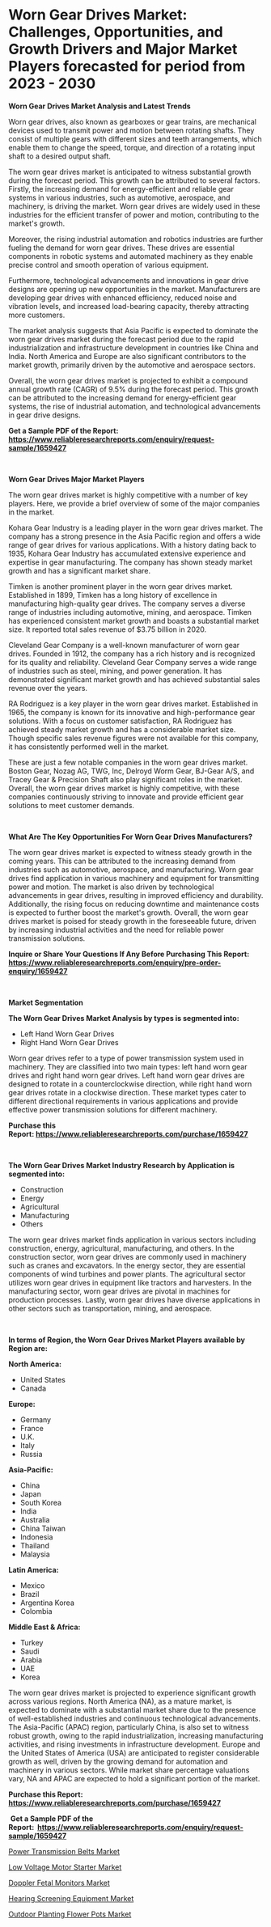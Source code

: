 <p><h1>Worn Gear Drives Market: Challenges, Opportunities, and Growth Drivers and Major Market Players forecasted for period from 2023 - 2030</h1></p><p><strong>Worn Gear Drives Market Analysis and Latest Trends</strong></p>
<p><p>Worn gear drives, also known as gearboxes or gear trains, are mechanical devices used to transmit power and motion between rotating shafts. They consist of multiple gears with different sizes and teeth arrangements, which enable them to change the speed, torque, and direction of a rotating input shaft to a desired output shaft.</p><p>The worn gear drives market is anticipated to witness substantial growth during the forecast period. This growth can be attributed to several factors. Firstly, the increasing demand for energy-efficient and reliable gear systems in various industries, such as automotive, aerospace, and machinery, is driving the market. Worn gear drives are widely used in these industries for the efficient transfer of power and motion, contributing to the market's growth.</p><p>Moreover, the rising industrial automation and robotics industries are further fueling the demand for worn gear drives. These drives are essential components in robotic systems and automated machinery as they enable precise control and smooth operation of various equipment.</p><p>Furthermore, technological advancements and innovations in gear drive designs are opening up new opportunities in the market. Manufacturers are developing gear drives with enhanced efficiency, reduced noise and vibration levels, and increased load-bearing capacity, thereby attracting more customers.</p><p>The market analysis suggests that Asia Pacific is expected to dominate the worn gear drives market during the forecast period due to the rapid industrialization and infrastructure development in countries like China and India. North America and Europe are also significant contributors to the market growth, primarily driven by the automotive and aerospace sectors.</p><p>Overall, the worn gear drives market is projected to exhibit a compound annual growth rate (CAGR) of 9.5% during the forecast period. This growth can be attributed to the increasing demand for energy-efficient gear systems, the rise of industrial automation, and technological advancements in gear drive designs.</p></p>
<p><strong>Get a Sample PDF of the Report:&nbsp; <a href="https://www.reliableresearchreports.com/enquiry/request-sample/1659427">https://www.reliableresearchreports.com/enquiry/request-sample/1659427</a></strong></p>
<p>&nbsp;</p>
<p><strong>Worn Gear Drives Major Market Players</strong></p>
<p><p>The worn gear drives market is highly competitive with a number of key players. Here, we provide a brief overview of some of the major companies in the market.</p><p>Kohara Gear Industry is a leading player in the worn gear drives market. The company has a strong presence in the Asia Pacific region and offers a wide range of gear drives for various applications. With a history dating back to 1935, Kohara Gear Industry has accumulated extensive experience and expertise in gear manufacturing. The company has shown steady market growth and has a significant market share.</p><p>Timken is another prominent player in the worn gear drives market. Established in 1899, Timken has a long history of excellence in manufacturing high-quality gear drives. The company serves a diverse range of industries including automotive, mining, and aerospace. Timken has experienced consistent market growth and boasts a substantial market size. It reported total sales revenue of $3.75 billion in 2020.</p><p>Cleveland Gear Company is a well-known manufacturer of worn gear drives. Founded in 1912, the company has a rich history and is recognized for its quality and reliability. Cleveland Gear Company serves a wide range of industries such as steel, mining, and power generation. It has demonstrated significant market growth and has achieved substantial sales revenue over the years.</p><p>RA Rodriguez is a key player in the worn gear drives market. Established in 1965, the company is known for its innovative and high-performance gear solutions. With a focus on customer satisfaction, RA Rodriguez has achieved steady market growth and has a considerable market size. Though specific sales revenue figures were not available for this company, it has consistently performed well in the market.</p><p>These are just a few notable companies in the worn gear drives market. Boston Gear, Nozag AG, TWG, Inc, Delroyd Worm Gear, BJ-Gear A/S, and Tracey Gear & Precision Shaft also play significant roles in the market. Overall, the worn gear drives market is highly competitive, with these companies continuously striving to innovate and provide efficient gear solutions to meet customer demands.</p></p>
<p>&nbsp;</p>
<p><strong>What Are The Key Opportunities For Worn Gear Drives Manufacturers?</strong></p>
<p><p>The worn gear drives market is expected to witness steady growth in the coming years. This can be attributed to the increasing demand from industries such as automotive, aerospace, and manufacturing. Worn gear drives find application in various machinery and equipment for transmitting power and motion. The market is also driven by technological advancements in gear drives, resulting in improved efficiency and durability. Additionally, the rising focus on reducing downtime and maintenance costs is expected to further boost the market's growth. Overall, the worn gear drives market is poised for steady growth in the foreseeable future, driven by increasing industrial activities and the need for reliable power transmission solutions.</p></p>
<p><strong>Inquire or Share Your Questions If Any Before Purchasing This Report: <a href="https://www.reliableresearchreports.com/enquiry/pre-order-enquiry/1659427">https://www.reliableresearchreports.com/enquiry/pre-order-enquiry/1659427</a></strong></p>
<p>&nbsp;</p>
<p><strong>Market Segmentation</strong></p>
<p><strong>The Worn Gear Drives Market Analysis by types is segmented into:</strong></p>
<p><ul><li>Left Hand Worn Gear Drives</li><li>Right Hand Worn Gear Drives</li></ul></p>
<p><p>Worn gear drives refer to a type of power transmission system used in machinery. They are classified into two main types: left hand worn gear drives and right hand worn gear drives. Left hand worn gear drives are designed to rotate in a counterclockwise direction, while right hand worn gear drives rotate in a clockwise direction. These market types cater to different directional requirements in various applications and provide effective power transmission solutions for different machinery.</p></p>
<p><strong>Purchase this Report:&nbsp;<a href="https://www.reliableresearchreports.com/purchase/1659427">https://www.reliableresearchreports.com/purchase/1659427</a></strong></p>
<p>&nbsp;</p>
<p><strong>The Worn Gear Drives Market Industry Research by Application is segmented into:</strong></p>
<p><ul><li>Construction</li><li>Energy</li><li>Agricultural</li><li>Manufacturing</li><li>Others</li></ul></p>
<p><p>The worn gear drives market finds application in various sectors including construction, energy, agricultural, manufacturing, and others. In the construction sector, worn gear drives are commonly used in machinery such as cranes and excavators. In the energy sector, they are essential components of wind turbines and power plants. The agricultural sector utilizes worn gear drives in equipment like tractors and harvesters. In the manufacturing sector, worn gear drives are pivotal in machines for production processes. Lastly, worn gear drives have diverse applications in other sectors such as transportation, mining, and aerospace.</p></p>
<p>&nbsp;</p>
<p><strong>In terms of Region, the Worn Gear Drives Market Players available by Region are:</strong></p>
<p>
    <p> <strong> North America: </strong>
        <ul>
            <li>United States</li>
            <li>Canada</li>
        </ul>
        </p> 
    <p> <strong> Europe: </strong>
        <ul>
            <li>Germany</li>
            <li>France</li>
            <li>U.K.</li>
            <li>Italy</li>
            <li>Russia</li>
        </ul>
        </p> 
    <p> <strong> Asia-Pacific: </strong>
        <ul>
            <li>China</li>
            <li>Japan</li>
            <li>South Korea</li>
            <li>India</li>
            <li>Australia</li>
            <li>China Taiwan</li>
            <li>Indonesia</li>
            <li>Thailand</li>
            <li>Malaysia</li>
        </ul>
        </p> 
    <p> <strong> Latin America: </strong>
        <ul>
            <li>Mexico</li>
            <li>Brazil</li>
            <li>Argentina Korea</li>
            <li>Colombia</li>
        </ul>
        </p> 
    <p> <strong> Middle East & Africa: </strong>
        <ul>
            <li>Turkey</li>
            <li>Saudi</li>
            <li>Arabia</li>
            <li>UAE</li>
            <li>Korea</li>
        </ul>
    </p>
    </p>
<p><p>The worn gear drives market is projected to experience significant growth across various regions. North America (NA), as a mature market, is expected to dominate with a substantial market share due to the presence of well-established industries and continuous technological advancements. The Asia-Pacific (APAC) region, particularly China, is also set to witness robust growth, owing to the rapid industrialization, increasing manufacturing activities, and rising investments in infrastructure development. Europe and the United States of America (USA) are anticipated to register considerable growth as well, driven by the growing demand for automation and machinery in various sectors. While market share percentage valuations vary, NA and APAC are expected to hold a significant portion of the market.</p></p>
<p><strong>Purchase this Report: <a href="https://www.reliableresearchreports.com/purchase/1659427">https://www.reliableresearchreports.com/purchase/1659427</a></strong></p>
<p>&nbsp;<strong>Get a Sample PDF of the Report:&nbsp;&nbsp;<a href="https://www.reliableresearchreports.com/enquiry/request-sample/1659427">https://www.reliableresearchreports.com/enquiry/request-sample/1659427</a></strong></p>
<p><strong></strong></p>
<p><p><a href="https://www.linkedin.com/pulse/power-transmission-belts-market-insights-players-forecast-fgrue/">Power Transmission Belts Market</a></p><p><a href="https://www.linkedin.com/pulse/low-voltage-motor-starter-market-share-amp-new-trends-analysis-5gd8e/">Low Voltage Motor Starter Market</a></p><p><a href="https://medium.com/@jerez43343/doppler-fetal-monitors-market-size-cagr-trends-2024-2030-802557dd3489">Doppler Fetal Monitors Market</a></p><p><a href="https://medium.com/@moribenton733320/hearing-screening-equipment-market-size-cagr-trends-2024-2030-2a2814748927">Hearing Screening Equipment Market</a></p><p><a href="https://github.com/Chiragrp22/Market-Research-Report-List-1/blob/main/outdoor-planting-flower-pots-market.md">Outdoor Planting Flower Pots Market</a></p></p>
